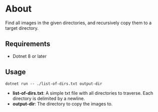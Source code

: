 # About
Find all images in the given directories, and recursively copy them to a target directory.

## Requirements
- Dotnet 8 or later

## Usage

```console
dotnet run -- ./list-of-dirs.txt output-dir
```

- **list-of-dirs.txt**: A simple txt file with all directories to traverse. Each directory is delimited by a newline.
- **output-dir**: The directory to copy the images to.